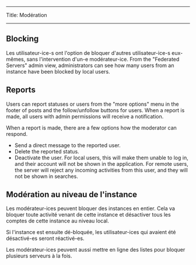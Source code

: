- - -
Title: Modération
- - -

## Blocking
Les utilisateur-ice-s ont l'option de bloquer d'autres utilisateur-ice-s eux-mêmes, sans l'intervention d'un-e modérateur-ice. From the "Federated Servers" admin view, administrators can see how many users from an instance have been blocked by local users.

## Reports
Users can report statuses or users from the "more options" menu in the footer of posts and the follow/unfollow buttons for users. When a report is made, all users with admin permissions will receive a notification.

When a report is made, there are a few options how the moderator can respond.
- Send a direct message to the reported user.
- Delete the reported status.
- Deactivate the user. For local users, this will make them unable to log in, and their account will not be shown in the application. For remote users, the server will reject any incoming activities from this user, and they will not be shown in searches.

## Modération au niveau de l'instance
Les modérateur-ices peuvent bloquer des instances en entier. Cela va bloquer toute activité venant de cette instance et désactiver tous les comptes de cette instance au niveau local.

Si l'instance est ensuite dé-bloquée, les utilisateur-ices qui avaient été désactivé-es seront réactivé-es.

Les modérateur-ices peuvent aussi mettre en ligne des listes pour bloquer plusieurs serveurs à la fois.
